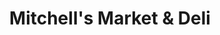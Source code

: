 ---
title: "Mitchell's Market & Deli"
url: /ocean-city/mitchells-market-und-deli/
shop: Feinkost
---